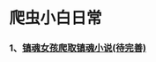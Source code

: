 # 爬虫小白日常

### 1、[镇魂女孩爬取镇魂小说(待完善)](https://github.com/linxxjie/linxxjie_spider/blob/master/Town_soul_novel.py)
